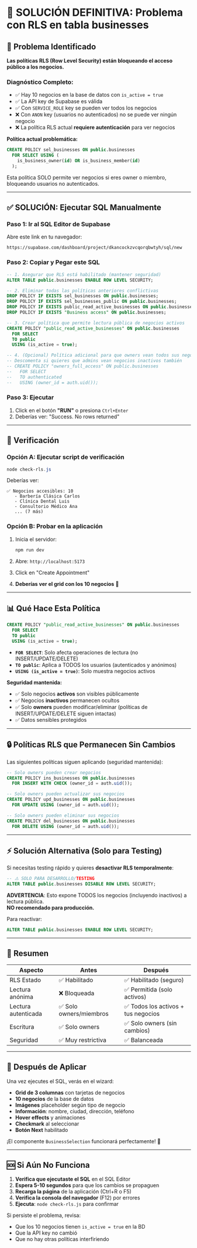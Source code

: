 # 🔧 SOLUCIÓN DEFINITIVA: Problema con RLS en tabla businesses

## 🎯 Problema Identificado

**Las políticas RLS (Row Level Security) están bloqueando el acceso público a los negocios.**

### Diagnóstico Completo:
- ✅ Hay 10 negocios en la base de datos con `is_active = true`
- ✅ La API key de Supabase es válida
- ✅ Con `SERVICE_ROLE` key se pueden ver todos los negocios
- ❌ Con `ANON` key (usuarios no autenticados) no se puede ver ningún negocio
- ❌ La política RLS actual **requiere autenticación** para ver negocios

**Política actual problemática:**
```sql
CREATE POLICY sel_businesses ON public.businesses
  FOR SELECT USING (
    is_business_owner(id) OR is_business_member(id)
  );
```

Esta política SOLO permite ver negocios si eres owner o miembro, bloqueando usuarios no autenticados.

---

## ✅ SOLUCIÓN: Ejecutar SQL Manualmente

### Paso 1: Ir al SQL Editor de Supabase

Abre este link en tu navegador:
```
https://supabase.com/dashboard/project/dkancockzvcqorqbwtyh/sql/new
```

### Paso 2: Copiar y Pegar este SQL

```sql
-- 1. Asegurar que RLS está habilitado (mantener seguridad)
ALTER TABLE public.businesses ENABLE ROW LEVEL SECURITY;

-- 2. Eliminar todas las políticas anteriores conflictivas
DROP POLICY IF EXISTS sel_businesses ON public.businesses;
DROP POLICY IF EXISTS sel_businesses_public ON public.businesses;
DROP POLICY IF EXISTS public_read_active_businesses ON public.businesses;
DROP POLICY IF EXISTS "Business access" ON public.businesses;

-- 3. Crear política que permite lectura pública de negocios activos
CREATE POLICY "public_read_active_businesses" ON public.businesses
  FOR SELECT
  TO public
  USING (is_active = true);

-- 4. (Opcional) Política adicional para que owners vean todos sus negocios
-- Descomenta si quieres que admins vean negocios inactivos también
-- CREATE POLICY "owners_full_access" ON public.businesses
--   FOR SELECT
--   TO authenticated
--   USING (owner_id = auth.uid());
```

### Paso 3: Ejecutar

1. Click en el botón **"RUN"** o presiona `Ctrl+Enter`
2. Deberías ver: "Success. No rows returned"

---

## 🧪 Verificación

### Opción A: Ejecutar script de verificación

```powershell
node check-rls.js
```

Deberías ver:
```
✅ Negocios accesibles: 10
   - Barbería Clásica Carlos
   - Clínica Dental Luis
   - Consultorio Médico Ana
   ... (7 más)
```

### Opción B: Probar en la aplicación

1. Inicia el servidor:
   ```powershell
   npm run dev
   ```

2. Abre: `http://localhost:5173`

3. Click en "Create Appointment"

4. **Deberías ver el grid con los 10 negocios** 🎉

---

## 📊 Qué Hace Esta Política

```sql
CREATE POLICY "public_read_active_businesses" ON public.businesses
  FOR SELECT
  TO public
  USING (is_active = true);
```

- **`FOR SELECT`**: Solo afecta operaciones de lectura (no INSERT/UPDATE/DELETE)
- **`TO public`**: Aplica a TODOS los usuarios (autenticados y anónimos)
- **`USING (is_active = true)`**: Solo muestra negocios activos

**Seguridad mantenida:**
- ✅ Solo negocios **activos** son visibles públicamente
- ✅ Negocios **inactivos** permanecen ocultos
- ✅ Solo **owners** pueden modificar/eliminar (políticas de INSERT/UPDATE/DELETE siguen intactas)
- ✅ Datos sensibles protegidos

---

## 🔒 Políticas RLS que Permanecen Sin Cambios

Las siguientes políticas siguen aplicando (seguridad mantenida):

```sql
-- Solo owners pueden crear negocios
CREATE POLICY ins_businesses ON public.businesses
  FOR INSERT WITH CHECK (owner_id = auth.uid());

-- Solo owners pueden actualizar sus negocios
CREATE POLICY upd_businesses ON public.businesses
  FOR UPDATE USING (owner_id = auth.uid());

-- Solo owners pueden eliminar sus negocios  
CREATE POLICY del_businesses ON public.businesses
  FOR DELETE USING (owner_id = auth.uid());
```

---

## ⚡ Solución Alternativa (Solo para Testing)

Si necesitas testing rápido y quieres **desactivar RLS temporalmente**:

```sql
-- ⚠️ SOLO PARA DESARROLLO/TESTING
ALTER TABLE public.businesses DISABLE ROW LEVEL SECURITY;
```

**ADVERTENCIA**: Esto expone TODOS los negocios (incluyendo inactivos) a lectura pública.  
**NO recomendado para producción.**

Para reactivar:
```sql
ALTER TABLE public.businesses ENABLE ROW LEVEL SECURITY;
```

---

## 📝 Resumen

| Aspecto | Antes | Después |
|---------|-------|---------|
| RLS Estado | ✅ Habilitado | ✅ Habilitado (seguro) |
| Lectura anónima | ❌ Bloqueada | ✅ Permitida (solo activos) |
| Lectura autenticada | ✅ Solo owners/miembros | ✅ Todos los activos + tus negocios |
| Escritura | ✅ Solo owners | ✅ Solo owners (sin cambios) |
| Seguridad | ✅ Muy restrictiva | ✅ Balanceada |

---

## 🎉 Después de Aplicar

Una vez ejecutes el SQL, verás en el wizard:

- **Grid de 3 columnas** con tarjetas de negocios
- **10 negocios** de la base de datos
- **Imágenes** placeholder según tipo de negocio
- **Información**: nombre, ciudad, dirección, teléfono
- **Hover effects** y animaciones
- **Checkmark** al seleccionar
- **Botón Next** habilitado

¡El componente `BusinessSelection` funcionará perfectamente! 🚀

---

## 🆘 Si Aún No Funciona

1. **Verifica que ejecutaste el SQL** en el SQL Editor
2. **Espera 5-10 segundos** para que los cambios se propaguen
3. **Recarga la página** de la aplicación (Ctrl+R o F5)
4. **Verifica la consola del navegador** (F12) por errores
5. **Ejecuta**: `node check-rls.js` para confirmar

Si persiste el problema, revisa:
- Que los 10 negocios tienen `is_active = true` en la BD
- Que la API key no cambió
- Que no hay otras políticas interfiriendo
